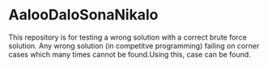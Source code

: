 # AalooDaloSonaNikalo
This repository is for testing a wrong solution with a correct brute force solution. Any wrong solution (in competitve programming) failing on corner cases which many times cannot be found.Using this, case can be found.
